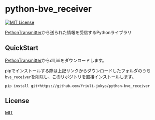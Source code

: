 # python-bve_receiver
[![MIT License](https://img.shields.io/badge/license-MIT-blue.svg?style=flat)](LICENSE)

[PythonTransmitter](https://github.com/friuli-jokyo/PythonTransmitter)から送られた情報を受信するPythonライブラリ

## QuickStart

[PythonTransmitter](https://github.com/friuli-jokyo/PythonTransmitter/releases)からdll,iniをダウンロードします。

pipでインストールする際は上記リンクからダウンロードしたフォルダのうち`bve_receiver`を削除し、このリポジトリを直接インストールします。

`pip install git+https://github.com/friuli-jokyo/python-bve_receiver`

## License

[MIT](LICENSE)
